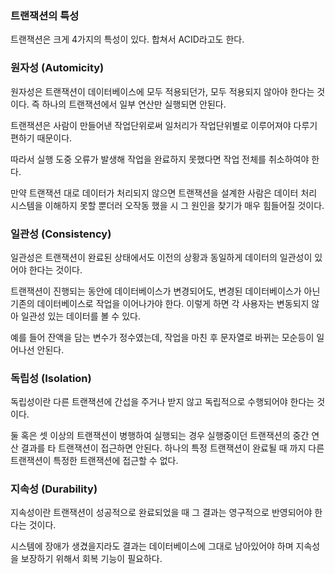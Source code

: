 ### 트랜잭션의 특성

트랜잭션은 크게 4가지의 특성이 있다. 합쳐서 ACID라고도 한다.

### 원자성 (Automicity)

원자성은 트랜잭션이 데이터베이스에 모두 적용되던가, 모두 적용되지 않아야 한다는 것이다. 즉 하나의 트랜잭션에서 일부 연산만 실행되면 안된다.

트랜잭션은 사람이 만들어낸 작업단위로써 일처리가 작업단위별로 이루어져야 다루기 편하기 때문이다.

따라서 실행 도중 오류가 발생해 작업을 완료하지 못했다면 작업 전체를 취소하여야 한다.

만약 트랜잭션 대로 데이터가 처리되지 않으면 트랜잭션을 설계한 사람은 데이터 처리 시스템을 이해하지 못할 뿐더러 오작동 했을 시 그 원인을 찾기가 매우 힘들어질 것이다.

### 일관성 (Consistency)

일관성은 트랜잭션이 완료된 상태에서도 이전의 상황과 동일하게 데이터의 일관성이 있어야 한다는 것이다. 

트랜잭션이 진행되는 동안에 데이터베이스가 변경되어도, 변경된 데이터베이스가 아닌 기존의 데이터베이스로 작업을 이어나가야 한다. 이렇게 하면 각 사용자는 변동되지 않아 일관성 있는 데이터를 볼 수 있다.

예를 들어 잔액을 담는 변수가 정수였는데, 작업을 마친 후 문자열로 바뀌는 모순등이 일어나선 안된다.

### 독립성 (Isolation)

독립성이란 다른 트랜잭션에 간섭을 주거나 받지 않고 독립적으로 수행되어야 한다는 것이다.

둘 혹은 셋 이상의 트랜잭션이 병행하여 실행되는 경우 실행중이던 트랜잭션의 중간 연산 결과를 타 트랜잭션이 접근하면 안된다. 하나의 특정 트랜잭션이 완료될 때 까지 다른 트랜잭션이 특정한 트랜잭션에 접근할 수 없다.

### 지속성 (Durability)

지속성이란 트랜잭션이 성공적으로 완료되었을 때 그 결과는 영구적으로 반영되어야 한다는 것이다.

시스템에 장애가 생겼을지라도 결과는 데이터베이스에 그대로 남아있어야 하며 지속성을 보장하기 위해서 회복 기능이 필요하다.